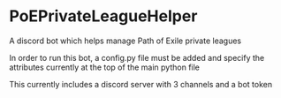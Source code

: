 # PoEPrivateLeagueHelper
A discord bot which helps manage Path of Exile private leagues 

In order to run this bot, a config.py file must be added and specify the attributes currently at the top of the main python file

This currently includes a discord server with 3 channels and a bot token
